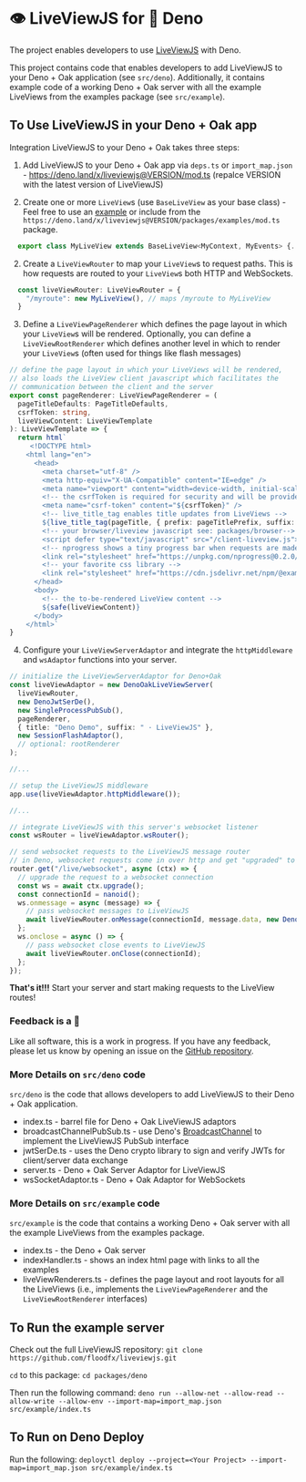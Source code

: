 # 👁 LiveViewJS for 🦕 Deno

The project enables developers to use [LiveViewJS](http://liveviewjs.com) with Deno.

This project contains code that enables developers to add LiveViewJS to your Deno + Oak application (see `src/deno`).  Additionally, it contains example code of a working Deno + Oak server with all the example LiveViews from the examples package (see `src/example`).

## To Use LiveViewJS in your Deno + Oak app

Integration LiveViewJS to your Deno + Oak takes three steps:

 1. Add LiveViewJS to your Deno + Oak app via `deps.ts` or `import_map.json` - https://deno.land/x/liveviewjs@VERSION/mod.ts (repalce VERSION with the latest version of LiveViewJS)

 2. Create one or more `LiveView`s (use `BaseLiveView` as your base class) - Feel free to use an [example](/packages/examples) or include from the `https://deno.land/x/liveviewjs@VERSION/packages/examples/mod.ts` package.
```ts
  export class MyLiveView extends BaseLiveView<MyContext, MyEvents> {...}
```

 2. Create a `LiveViewRouter` to map your `LiveView`s to request paths. This is how requests are routed to your `LiveView`s both HTTP and WebSockets.
```ts
  const liveViewRouter: LiveViewRouter = {
    "/myroute": new MyLiveView(), // maps /myroute to MyLiveView
  }
```

 3. Define a `LiveViewPageRenderer` which defines the page layout in which your `LiveView`s will be rendered. Optionally, you can define a `LiveViewRootRenderer` which defines another level in which to render your `LiveView`s (often used for things like flash messages)
```ts
// define the page layout in which your LiveViews will be rendered,
// also loads the LiveView client javascript which facilitates the
// communication between the client and the server
export const pageRenderer: LiveViewPageRenderer = (
  pageTitleDefaults: PageTitleDefaults,
  csrfToken: string,
  liveViewContent: LiveViewTemplate
): LiveViewTemplate => {
  return html`
     <!DOCTYPE html>
    <html lang="en">
      <head>
        <meta charset="utf-8" />
        <meta http-equiv="X-UA-Compatible" content="IE=edge" />
        <meta name="viewport" content="width=device-width, initial-scale=1.0" />
        <!-- the csrfToken is required for security and will be provided to this function -->
        <meta name="csrf-token" content="${csrfToken}" />
        <!-- live_title_tag enables title updates from LiveViews -->
        ${live_title_tag(pageTitle, { prefix: pageTitlePrefix, suffix: pageTitleSuffix })}
        <!-- your browser/liveview javascript see: packages/browser-->
        <script defer type="text/javascript" src="/client-liveview.js"></script>
        <!-- nprogress shows a tiny progress bar when requests are made between client/server -->
        <link rel="stylesheet" href="https://unpkg.com/nprogress@0.2.0/nprogress.css" />
        <!-- your favorite css library -->
        <link rel="stylesheet" href="https://cdn.jsdelivr.net/npm/@exampledev/new.css@1.1.2/new.min.css" />
      </head>
      <body>
        <!-- the to-be-rendered LiveView content -->
        ${safe(liveViewContent)}
      </body>
    </html>`
}
```

 4. Configure your `LiveViewServerAdaptor` and integrate the `httpMiddleware` and `wsAdaptor` functions into your server.
```ts
// initialize the LiveViewServerAdaptor for Deno+Oak
const liveViewAdaptor = new DenoOakLiveViewServer(
  liveViewRouter,
  new DenoJwtSerDe(),
  new SingleProcessPubSub(),
  pageRenderer,
  { title: "Deno Demo", suffix: " · LiveViewJS" },
  new SessionFlashAdaptor(),
  // optional: rootRenderer
);

//...

// setup the LiveViewJS middleware
app.use(liveViewAdaptor.httpMiddleware());

//...

// integrate LiveViewJS with this server's websocket listener
const wsRouter = liveViewAdaptor.wsRouter();

// send websocket requests to the LiveViewJS message router
// in Deno, websocket requests come in over http and get "upgraded" to web socket requests
router.get("/live/websocket", async (ctx) => {
  // upgrade the request to a websocket connection
  const ws = await ctx.upgrade();
  const connectionId = nanoid();
  ws.onmessage = async (message) => {
    // pass websocket messages to LiveViewJS
    await liveViewRouter.onMessage(connectionId, message.data, new DenoWsAdaptor(ws));
  };
  ws.onclose = async () => {
    // pass websocket close events to LiveViewJS
    await liveViewRouter.onClose(connectionId);
  };
});
```
**That's it!!!** Start your server and start making requests to the LiveView routes!

### Feedback is a 🎁
Like all software, this is a work in progress. If you have any feedback, please let us know by opening an issue on the [GitHub repository](https://github.com/floodfx/liveviewjs/issues).

### More Details on `src/deno` code
`src/deno` is the code that allows developers to add LiveViewJS to their Deno + Oak application.

 - index.ts - barrel file for Deno + Oak LiveViewJS adaptors
 - broadcastChannelPubSub.ts - use Deno's [BroadcastChannel](https://deno.com/deploy/docs/runtime-broadcast-channel) to implement the LiveViewJS PubSub interface
 - jwtSerDe.ts - uses the Deno crypto library to sign and verify JWTs for client/server data exchange
 - server.ts - Deno + Oak Server Adaptor for LiveViewJS
 - wsSocketAdaptor.ts - Deno + Oak Adaptor for WebSockets

### More Details on `src/example` code
`src/example` is the code that contains a working Deno + Oak server with all the example LiveViews from the examples package.

 - index.ts - the Deno + Oak server
 - indexHandler.ts - shows an index html page with links to all the examples
 - liveViewRenderers.ts - defines the page layout and root layouts for all the LiveViews (i.e.,  implements the `LiveViewPageRenderer` and the `LiveViewRootRenderer` interfaces)


## To Run the example server
Check out the full LiveViewJS repository:
`git clone https://github.com/floodfx/liveviewjs.git`

`cd` to this package:
`cd packages/deno`

Then run the following command:
`deno run --allow-net --allow-read --allow-write --allow-env --import-map=import_map.json src/example/index.ts`

## To Run on Deno Deploy
Run the following:
`deployctl deploy --project=<Your Project> --import-map=import_map.json src/example/index.ts`




